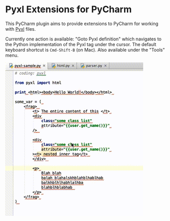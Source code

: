 Pyxl Extensions for PyCharm
===========================

This PyCharm plugin aims to provide extensions to PyCharm for working with [Pyxl](https://github.com/dropbox/pyxl) files.

Currently one action is available: "Goto Pyxl definition" which navigates to the Python implementation of the Pyxl tag under the cursor. The default keyboard shortcut is `Cmd-Shift-B` (on Mac). Also available under the "Tools" menu.

![Alt text](/demo/goto.gif?raw=true "Goto Definition Demo")
